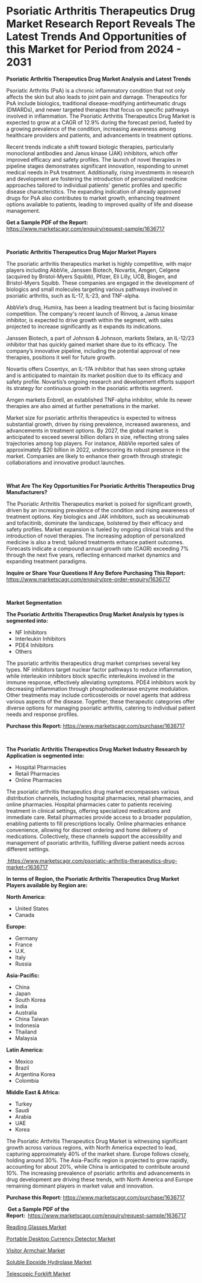 <p><h1>Psoriatic Arthritis Therapeutics Drug Market Research Report Reveals The Latest Trends And Opportunities of this Market for Period from 2024 - 2031</h1></p><p><strong>Psoriatic Arthritis Therapeutics Drug Market Analysis and Latest Trends</strong></p>
<p><p>Psoriatic Arthritis (PsA) is a chronic inflammatory condition that not only affects the skin but also leads to joint pain and damage. Therapeutics for PsA include biologics, traditional disease-modifying antirheumatic drugs (DMARDs), and newer targeted therapies that focus on specific pathways involved in inflammation. The Psoriatic Arthritis Therapeutics Drug Market is expected to grow at a CAGR of 12.9% during the forecast period, fueled by a growing prevalence of the condition, increasing awareness among healthcare providers and patients, and advancements in treatment options. </p><p>Recent trends indicate a shift toward biologic therapies, particularly monoclonal antibodies and Janus kinase (JAK) inhibitors, which offer improved efficacy and safety profiles. The launch of novel therapies in pipeline stages demonstrates significant innovation, responding to unmet medical needs in PsA treatment. Additionally, rising investments in research and development are fostering the introduction of personalized medicine approaches tailored to individual patients' genetic profiles and specific disease characteristics. The expanding indication of already approved drugs for PsA also contributes to market growth, enhancing treatment options available to patients, leading to improved quality of life and disease management.</p></p>
<p><strong>Get a Sample PDF of the Report:&nbsp;</strong> <a href="https://www.marketscagr.com/enquiry/request-sample/1636717">https://www.marketscagr.com/enquiry/request-sample/1636717</a></p>
<p>&nbsp;</p>
<p><strong>Psoriatic Arthritis Therapeutics Drug Major Market Players</strong></p>
<p><p>The psoriatic arthritis therapeutics market is highly competitive, with major players including AbbVie, Janssen Biotech, Novartis, Amgen, Celgene (acquired by Bristol-Myers Squibb), Pfizer, Eli Lilly, UCB, Biogen, and Bristol-Myers Squibb. These companies are engaged in the development of biologics and small molecules targeting various pathways involved in psoriatic arthritis, such as IL-17, IL-23, and TNF-alpha.</p><p>AbbVie’s drug, Humira, has been a leading treatment but is facing biosimilar competition. The company's recent launch of Rinvoq, a Janus kinase inhibitor, is expected to drive growth within the segment, with sales projected to increase significantly as it expands its indications.</p><p>Janssen Biotech, a part of Johnson & Johnson, markets Stelara, an IL-12/23 inhibitor that has quickly gained market share due to its efficacy. The company’s innovative pipeline, including the potential approval of new therapies, positions it well for future growth.</p><p>Novartis offers Cosentyx, an IL-17A inhibitor that has seen strong uptake and is anticipated to maintain its market position due to its efficacy and safety profile. Novartis’s ongoing research and development efforts support its strategy for continuous growth in the psoriatic arthritis segment.</p><p>Amgen markets Enbrell, an established TNF-alpha inhibitor, while its newer therapies are also aimed at further penetrations in the market. </p><p>Market size for psoriatic arthritis therapeutics is expected to witness substantial growth, driven by rising prevalence, increased awareness, and advancements in treatment options. By 2027, the global market is anticipated to exceed several billion dollars in size, reflecting strong sales trajectories among top players. For instance, AbbVie reported sales of approximately $20 billion in 2022, underscoring its robust presence in the market. Companies are likely to enhance their growth through strategic collaborations and innovative product launches.</p></p>
<p>&nbsp;</p>
<p><strong>What Are The Key Opportunities For Psoriatic Arthritis Therapeutics Drug Manufacturers?</strong></p>
<p><p>The Psoriatic Arthritis Therapeutics market is poised for significant growth, driven by an increasing prevalence of the condition and rising awareness of treatment options. Key biologics and JAK inhibitors, such as secukinumab and tofacitinib, dominate the landscape, bolstered by their efficacy and safety profiles. Market expansion is fueled by ongoing clinical trials and the introduction of novel therapies. The increasing adoption of personalized medicine is also a trend; tailored treatments enhance patient outcomes. Forecasts indicate a compound annual growth rate (CAGR) exceeding 7% through the next five years, reflecting enhanced market dynamics and expanding treatment paradigms.</p></p>
<p><strong>Inquire or Share Your Questions If Any Before Purchasing This Report:</strong> <a href="https://www.marketscagr.com/enquiry/pre-order-enquiry/1636717">https://www.marketscagr.com/enquiry/pre-order-enquiry/1636717</a></p>
<p>&nbsp;</p>
<p><strong>Market Segmentation</strong></p>
<p><strong>The Psoriatic Arthritis Therapeutics Drug Market Analysis by types is segmented into:</strong></p>
<p><ul><li>NF Inhibitors</li><li>Interleukin Inhibitors</li><li>PDE4 Inhibitors</li><li>Others</li></ul></p>
<p><p>The psoriatic arthritis therapeutics drug market comprises several key types. NF inhibitors target nuclear factor pathways to reduce inflammation, while interleukin inhibitors block specific interleukins involved in the immune response, effectively alleviating symptoms. PDE4 inhibitors work by decreasing inflammation through phosphodiesterase enzyme modulation. Other treatments may include corticosteroids or novel agents that address various aspects of the disease. Together, these therapeutic categories offer diverse options for managing psoriatic arthritis, catering to individual patient needs and response profiles.</p></p>
<p><strong>Purchase this Report:&nbsp;</strong><a href="https://www.marketscagr.com/purchase/1636717">https://www.marketscagr.com/purchase/1636717</a></p>
<p>&nbsp;</p>
<p><strong>The Psoriatic Arthritis Therapeutics Drug Market Industry Research by Application is segmented into:</strong></p>
<p><ul><li>Hospital Pharmacies</li><li>Retail Pharmacies</li><li>Online Pharmacies</li></ul></p>
<p><p>The psoriatic arthritis therapeutics drug market encompasses various distribution channels, including hospital pharmacies, retail pharmacies, and online pharmacies. Hospital pharmacies cater to patients receiving treatment in clinical settings, offering specialized medications and immediate care. Retail pharmacies provide access to a broader population, enabling patients to fill prescriptions locally. Online pharmacies enhance convenience, allowing for discreet ordering and home delivery of medications. Collectively, these channels support the accessibility and management of psoriatic arthritis, fulfilling diverse patient needs across different settings.</p></p>
<p><a href="https://www.marketscagr.com/psoriatic-arthritis-therapeutics-drug-market-r1636717">&nbsp;https://www.marketscagr.com/psoriatic-arthritis-therapeutics-drug-market-r1636717</a></p>
<p><strong>In terms of Region, the Psoriatic Arthritis Therapeutics Drug Market Players available by Region are:</strong></p>
<p>
    <p> <strong> North America: </strong>
        <ul>
            <li>United States</li>
            <li>Canada</li>
        </ul>
        </p> 
    <p> <strong> Europe: </strong>
        <ul>
            <li>Germany</li>
            <li>France</li>
            <li>U.K.</li>
            <li>Italy</li>
            <li>Russia</li>
        </ul>
        </p> 
    <p> <strong> Asia-Pacific: </strong>
        <ul>
            <li>China</li>
            <li>Japan</li>
            <li>South Korea</li>
            <li>India</li>
            <li>Australia</li>
            <li>China Taiwan</li>
            <li>Indonesia</li>
            <li>Thailand</li>
            <li>Malaysia</li>
        </ul>
        </p> 
    <p> <strong> Latin America: </strong>
        <ul>
            <li>Mexico</li>
            <li>Brazil</li>
            <li>Argentina Korea</li>
            <li>Colombia</li>
        </ul>
        </p> 
    <p> <strong> Middle East & Africa: </strong>
        <ul>
            <li>Turkey</li>
            <li>Saudi</li>
            <li>Arabia</li>
            <li>UAE</li>
            <li>Korea</li>
        </ul>
    </p>
    </p>
<p><p>The Psoriatic Arthritis Therapeutics Drug Market is witnessing significant growth across various regions, with North America expected to lead, capturing approximately 40% of the market share. Europe follows closely, holding around 30%. The Asia-Pacific region is projected to grow rapidly, accounting for about 20%, while China is anticipated to contribute around 10%. The increasing prevalence of psoriatic arthritis and advancements in drug development are driving these trends, with North America and Europe remaining dominant players in market value and innovation.</p></p>
<p><strong>Purchase this Report: </strong><a href="https://www.marketscagr.com/purchase/1636717">https://www.marketscagr.com/purchase/1636717</a></p>
<p>&nbsp;<strong>Get a Sample PDF of the Report:&nbsp;&nbsp;</strong><a href="https://www.marketscagr.com/enquiry/request-sample/1636717">https://www.marketscagr.com/enquiry/request-sample/1636717</a></p>
<p><strong></strong></p>
<p><p><a href="https://issuu.com/reportprime-2/docs/reading-glasses-market-size-2030.pp_c16d5c805400ba">Reading Glasses Market</a></p><p><a href="https://github.com/lylyparadise/Market-Research-Report-List-5/blob/main/portable-desktop-currency-detector-market.md">Portable Desktop Currency Detector Market</a></p><p><a href="https://www.linkedin.com/pulse/visitor-armchair-market-industry-landscape-growth-trajectories-25gcc?trackingId=rPlKllPrRRuBWQUKX9z19Q%3D%3D">Visitor Armchair Market</a></p><p><a href="https://www.linkedin.com/pulse/global-soluble-epoxide-hydrolase-industry-analysis-share-growth-2nxhc?trackingId=uTaGWitTQ6en3NXBEI2QAQ%3D%3D">Soluble Epoxide Hydrolase Market</a></p><p><a href="https://medium.com/@parvinkhatun77/telescopic-forklift-market-size-growth-and-industry-analysis-by-market-segmentation-and-regional-45e94c043583?postPublishedType=repub">Telescopic Forklift Market</a></p></p>